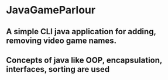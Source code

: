 # JavaGameParlour

## A simple CLI java application for adding, removing video game names.
## Concepts of java like OOP, encapsulation, interfaces, sorting are used
